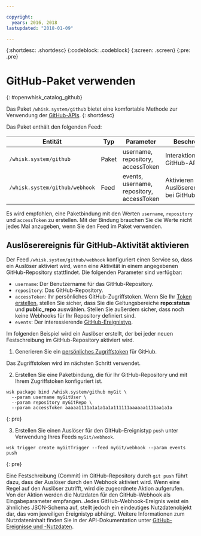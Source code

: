 ```yaml
---

copyright:
  years: 2016, 2018
lastupdated: "2018-01-09"

---
```


{:shortdesc: .shortdesc}
{:codeblock: .codeblock}
{:screen: .screen}
{:pre: .pre}

# GitHub-Paket verwenden
{: #openwhisk_catalog_github}

Das Paket `/whisk.system/github` bietet eine komfortable Methode zur Verwendung der [GitHub-APIs](https://developer.github.com/).
{: shortdesc}

Das Paket enthält den folgenden Feed:

| Entität | Typ | Parameter | Beschreibung |
| --- | --- | --- | --- |
| `/whisk.system/github` | Paket | username, repository, accessToken | Interaktion mit der GitHub-API |
| `/whisk.system/github/webhook` | Feed | events, username, repository, accessToken | Aktivieren eines Auslöserereignisses bei GitHub-Aktivität |

Es wird empfohlen, eine Paketbindung mit den Werten `username`, `repository` und `accessToken` zu erstellen. Mit der Bindung brauchen Sie die Werte nicht jedes Mal anzugeben, wenn Sie den Feed im Paket verwenden.

## Auslöserereignis für GitHub-Aktivität aktivieren

Der Feed `/whisk.system/github/webhook` konfiguriert einen Service so, dass ein Auslöser aktiviert wird, wenn eine Aktivität in einem angegebenen GitHub-Repository stattfindet. Die folgenden Parameter sind verfügbar:

- `username`: Der Benutzername für das GitHub-Repository.
- `repository`: Das GitHub-Repository.
- `accessToken`: Ihr persönliches GitHub-Zugriffstoken. Wenn Sie Ihr [Token erstellen](https://github.com/settings/tokens), stellen Sie sicher, dass Sie die Geltungsbereiche **repo:status** und **public_repo** auswählen. Stellen Sie außerdem sicher, dass noch keine Webhooks für Ihr Repository definiert sind.
- `events`: Der interessierende [GitHub-Ereignistyp](https://developer.github.com/v3/activity/events/types/).

Im folgenden Beispiel wird ein Auslöser erstellt, der bei jeder neuen Festschreibung im GitHub-Repository aktiviert wird.

1. Generieren Sie ein [persönliches Zugriffstoken](https://github.com/settings/tokens) für GitHub.
  
  Das Zugriffstoken wird im nächsten Schritt verwendet.
  
2. Erstellen Sie eine Paketbindung, die für Ihr GitHub-Repository und mit Ihrem Zugriffstoken konfiguriert ist.
  
  ```
  wsk package bind /whisk.system/github myGit \
    --param username myGitUser \
    --param repository myGitRepo \
    --param accessToken aaaaa1111a1a1a1a1a111111aaaaaa1111aa1a1a
  ```
  {: pre}
  
3. Erstellen Sie einen Auslöser für den GitHub-Ereignistyp `push` unter Verwendung Ihres Feeds `myGit/webhook`.
  
  ```
  wsk trigger create myGitTrigger --feed myGit/webhook --param events push
  ```
  {: pre}
  
  Eine Festschreibung (Commit) im GitHub-Repository durch `git push` führt dazu, dass der Auslöser durch den Webhook aktiviert wird. Wenn eine Regel auf den Auslöser zutrifft, wird die zugeordnete Aktion aufgerufen.
  Von der Aktion werden die Nutzdaten für den GitHub-Webhook als Eingabeparameter empfangen. Jedes GitHub-Webhook-Ereignis weist ein ähnliches JSON-Schema auf, stellt jedoch ein eindeutiges Nutzdatenobjekt dar, das vom jeweiligen Ereignistyp abhängt.
  Weitere Informationen zum Nutzdateninhalt finden Sie in der API-Dokumentation unter [GitHub-Ereignisse und -Nutzdaten](https://developer.github.com/v3/activity/events/types/).
  
